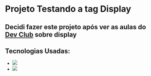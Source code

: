 <h1>Projeto Testando a tag Display</h1>


<h2>Decidi fazer este projeto após ver as aulas do <a href="https://plataforma.devclub.com.br/area/vitrine">Dev Club</a> sobre display </h2>

<h2>Tecnologias Usadas:</h2>

 - <img src="https://img.shields.io/badge/HTML5-E34F26?style=for-the-badge&logo=html5&logoColor=white">
 - <img src="https://img.shields.io/badge/CSS3-1572B6?style=for-the-badge&logo=css3&logoColor=white">


